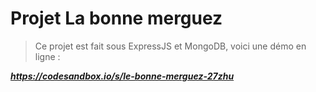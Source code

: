 # Projet La bonne merguez

> Ce projet est fait sous ExpressJS et MongoDB, voici une démo en ligne :

***https://codesandbox.io/s/le-bonne-merguez-27zhu***

